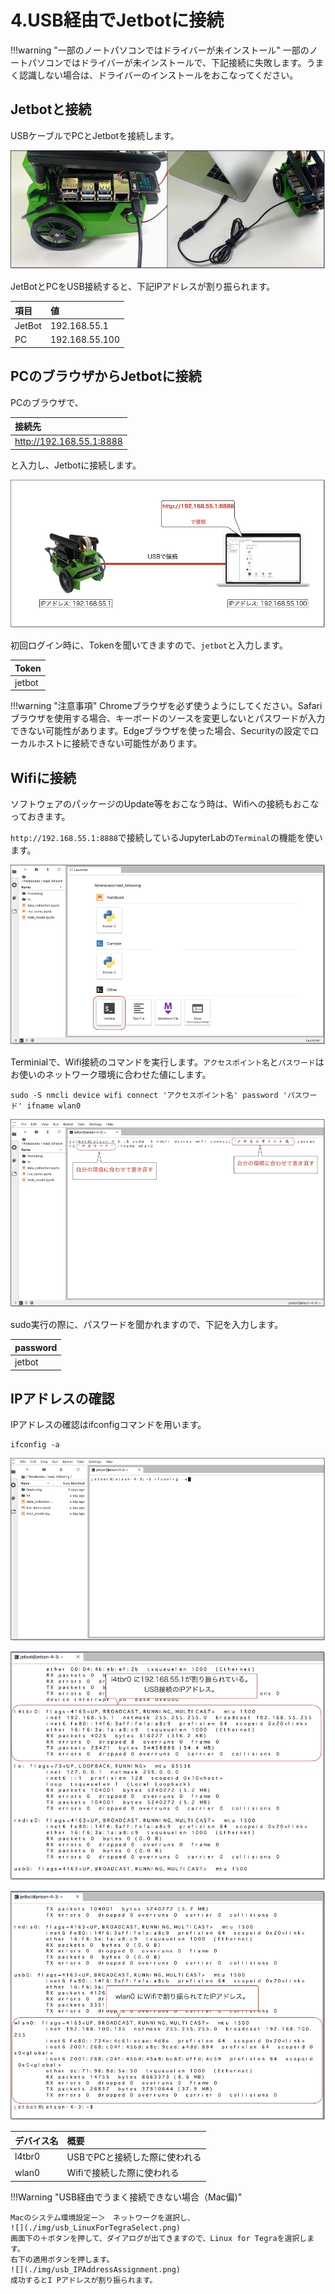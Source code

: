 # 4.USB経由でJetbotに接続

!!!warning "一部のノートパソコンではドライバーが未インストール"
	一部のノートパソコンではドライバーが未インストールで、下記接続に失敗します。うまく認識しない場合は、ドライバーのインストールをおこなってください。
	
## Jetbotと接続

USBケーブルでPCとJetbotを接続します。

![](./img/connection003.jpg)

JetBotとPCをUSB接続すると、下記IPアドレスが割り振られます。

|項目|値|
|:--|:--|
|JetBot|192.168.55.1|
|PC|192.168.55.100|

## PCのブラウザからJetbotに接続

PCのブラウザで、

|接続先|
|:--|
|http://192.168.55.1:8888|

と入力し、Jetbotに接続します。

![](./img/connection004.jpg)

初回ログイン時に、Tokenを聞いてきますので、``jetbot``と入力します。

|Token|
|:--|
|jetbot|

!!!warning "注意事項"
	Chromeブラウザを必ず使うようにしてください。Safariブラウザを使用する場合、キーボードのソースを変更しないとパスワードが入力できない可能性があります。Edgeブラウザを使った場合、Securityの設定でローカルホストに接続できない可能性があります。

## Wifiに接続

ソフトウェアのパッケージのUpdate等をおこなう時は、Wifiへの接続もおこなっておきます。

``http://192.168.55.1:8888``で接続しているJupyterLabの``Terminal``の機能を使います。

![](./img/connection005.jpg)

Terminialで、Wifi接続のコマンドを実行します。``アクセスポイント名``と``パスワード``はお使いのネットワーク環境に合わせた値にします。

```
sudo -S nmcli device wifi connect 'アクセスポイント名' password 'パスワード' ifname wlan0
```

![](./img/connection006.jpg)

sudo実行の際に、パスワードを聞かれますので、下記を入力します。

|password|
|:--|
|jetbot|

## IPアドレスの確認

IPアドレスの確認はifconfigコマンドを用います。

```
ifconfig -a
```

![](./img/connection007.jpg)

![](./img/connection008.jpg)

![](./img/connection009.jpg)

|デバイス名|概要|
|:--|:--|
|l4tbr0|USBでPCと接続した際に使われる|
|wlan0|Wifiで接続した際に使われる|

!!!Warning "USB経由でうまく接続できない場合（Mac偏)"
	
	Macのシステム環境設定ー＞　ネットワークを選択し、
	![](./img/usb_LinuxForTegraSelect.png)
	画面下の＋ボタンを押して、ダイアログが出てきますので、Linux for Tegraを選択します。
	右下の適用ボタンを押します。
	![](./img/usb_IPAddressAssignment.png)
	成功するとI Pアドレスが割り振られます。

